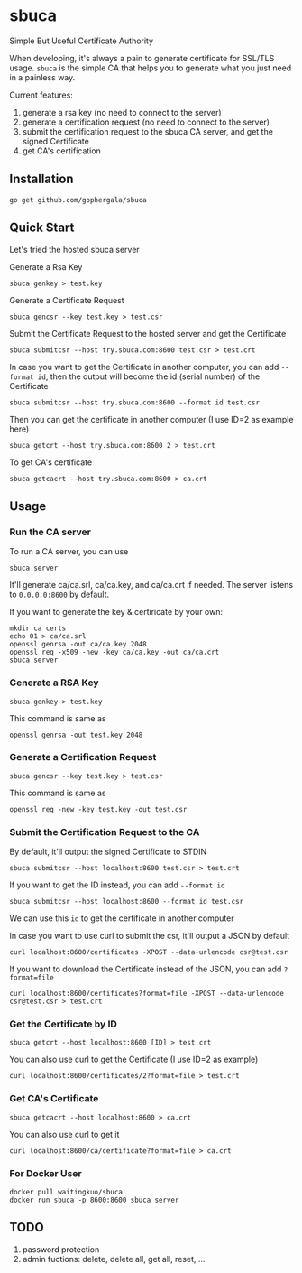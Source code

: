 # sbuca

Simple But Useful Certificate Authority

When developing, it's always a pain to generate certificate for SSL/TLS usage. `sbuca` is the simple CA that helps you to generate what you just need in a painless way.

Current features:

1. generate a rsa key (no need to connect to the server)
2. generate a certification request (no need to connect to the server)
3. submit the certification request to the sbuca CA server, and get the signed Certificate
4. get CA's certification 


## Installation

    go get github.com/gophergala/sbuca


## Quick Start

Let's tried the hosted sbuca server

Generate a Rsa Key

    sbuca genkey > test.key

Generate a Certificate Request

    sbuca gencsr --key test.key > test.csr

Submit the Certificate Request to the hosted server and get the Certificate

    sbuca submitcsr --host try.sbuca.com:8600 test.csr > test.crt

In case you want to get the Certificate in another computer, you can add `--format id`, then the output will become the id (serial number) of the Certificate

    sbuca submitcsr --host try.sbuca.com:8600 --format id test.csr 

Then you can get the certificate in another computer (I use ID=2 as example here)

    sbuca getcrt --host try.sbuca.com:8600 2 > test.crt

To get CA's certificate

    sbuca getcacrt --host try.sbuca.com:8600 > ca.crt


## Usage

### Run the CA server

To run a CA server, you can use

    sbuca server

It'll generate ca/ca.srl, ca/ca.key, and ca/ca.crt if needed.
The server listens to `0.0.0.0:8600` by default.


If you want to generate the key & certiricate by your own:

    mkdir ca certs
    echo 01 > ca/ca.srl
    openssl genrsa -out ca/ca.key 2048
    openssl req -x509 -new -key ca/ca.key -out ca/ca.crt
    sbuca server


### Generate a RSA Key

    sbuca genkey > test.key

This command is same as

    openssl genrsa -out test.key 2048


### Generate a Certification Request

    sbuca gencsr --key test.key > test.csr

This command is same as

    openssl req -new -key test.key -out test.csr


### Submit the Certification Request to the CA

By default, it'll output the signed Certificate to STDIN 

    sbuca submitcsr --host localhost:8600 test.csr > test.crt

If you want to get the ID instead, you can add `--format id`

    sbuca submitcsr --host localhost:8600 --format id test.csr

We can use this `id` to get the certificate in another computer

In case you want to use curl to submit the csr, it'll output a JSON by default

    curl localhost:8600/certificates -XPOST --data-urlencode csr@test.csr

If you want to download the Certificate instead of the JSON, you can add `?format=file`

    curl localhost:8600/certificates?format=file -XPOST --data-urlencode csr@test.csr > test.crt


### Get the Certificate by ID

    sbuca getcrt --host localhost:8600 [ID] > test.crt

You can also use curl to get the Certificate (I use ID=2 as example)

    curl localhost:8600/certificates/2?format=file > test.crt


### Get CA's Certificate

    sbuca getcacrt --host localhost:8600 > ca.crt

You can also use curl to get it

    curl localhost:8600/ca/certificate?format=file > ca.crt


### For Docker User

    docker pull waitingkuo/sbuca
    docker run sbuca -p 8600:8600 sbuca server

## TODO

1. password protection
2. admin fuctions: delete, delete all, get all, reset, ...

